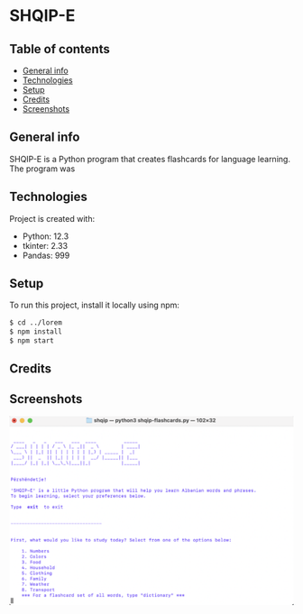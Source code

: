 # SHQIP-E

## Table of contents
* [General info](#general-info)
* [Technologies](#technologies)
* [Setup](#setup)
* [Credits](#credits)
* [Screenshots](#screenshots)

## General info
SHQIP-E is a Python program that creates flashcards for language learning. The program was 
	
## Technologies
Project is created with:
* Python: 12.3
* tkinter: 2.33
* Pandas: 999
	
## Setup
To run this project, install it locally using npm:

```
$ cd ../lorem
$ npm install
$ npm start
```
## Credits

## Screenshots
![image](https://github.com/asessums7/languages/blob/main/shqip/images/screenshot.png)
